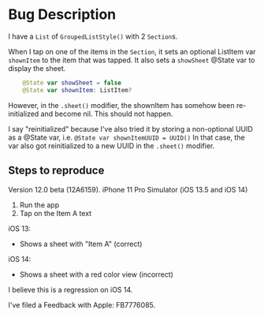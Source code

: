 # Bug Description

I have a `List` of `GroupedListStyle()` with 2 `Section`s.

When I tap on one of the items in the `Section`, it sets an optional ListItem var `shownItem` to the item that was tapped. It also sets a `showSheet` @State var to display the sheet.

```swift
    @State var showSheet = false
    @State var shownItem: ListItem?
```

However, in the `.sheet()` modifier, the shownItem has somehow been re-initialized and become nil. This should not happen.

I say "reinitialized" because I've also tried it by storing a non-optional UUID as a @State var, i.e. `@State var shownItemUUID = UUID()` In that case, the var also got reinitialized to a new UUID in the `.sheet()` modifier.

## Steps to reproduce

Version 12.0 beta (12A6159).
iPhone 11 Pro Simulator (iOS 13.5 and iOS 14)

1. Run the app
2. Tap on the Item A text

iOS 13: 
 * Shows a sheet with "Item A" (correct)

iOS 14:
 * Shows a sheet with a red color view (incorrect)

I believe this is a regression on iOS 14. 

I've filed a Feedback with Apple: FB7776085.


